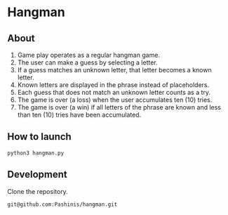# Hangman

## About

1. Game play operates as a regular hangman game.
2. The user can make a guess by selecting a letter.
3. If a guess matches an unknown letter, that letter becomes a known letter.
4. Known letters are displayed in the phrase instead of placeholders.
5. Each guess that does not match an unknown letter counts as a try.
6. The game is over (a loss) when the user accumulates ten (10) tries.
7. The game is over (a win) if all letters of the phrase are known and less than ten (10) tries have been accumulated.

## How to launch

`python3 hangman.py`

## Development

Clone the repository.

`git@github.com:Pashinis/hangman.git`
